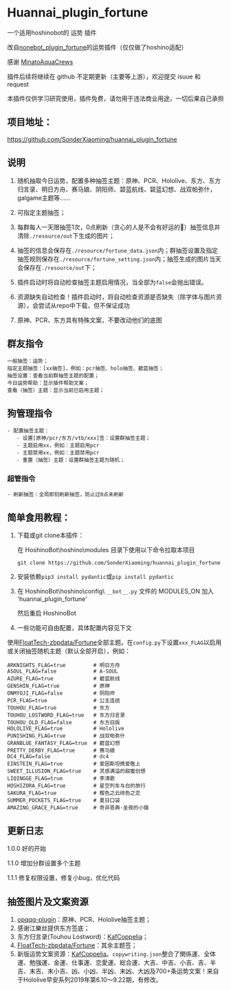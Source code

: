 # Huannai_plugin_fortune

一个适用hoshinobot的 运势 插件

改自[nonebot_plugin_fortune](https://github.com/MinatoAquaCrews/nonebot_plugin_fortune)的运势插件（仅仅做了hoshino适配）

感谢 [MinatoAquaCrews](https://github.com/MinatoAquaCrews)

插件后续将继续在 github 不定期更新（主要等上游），欢迎提交 isuue 和 request

本插件仅供学习研究使用，插件免费，请勿用于违法商业用途，一切后果自己承担

## 项目地址：

https://github.com/SonderXiaoming/huannai_plugin_fortune

## 说明

1. 随机抽取今日运势，配置多种抽签主题：原神、PCR、Hololive、东方、东方归言录、明日方舟、赛马娘、阴阳师、碧蓝航线、碧蓝幻想、战双帕弥什，galgame主题等……

2. 可指定主题抽签；

3. 每群每人一天限抽签1次，0点刷新（贪心的人是不会有好运的🤗）抽签信息并清除`./resource/out`下生成的图片；

4. 抽签的信息会保存在`./resource/fortune_data.json`内；群抽签设置及指定抽签规则保存在`./resource/fortune_setting.json`内；抽签生成的图片当天会保存在`./resource/out`下；

5. 插件启动时将自动检查抽签主题启用情况，当全部为`false`会抛出错误。
6. 资源缺失自动检查！插件启动时，将自动检查资源是否缺失（除字体与图片资源），会尝试从repo中下载，但不保证成功
7.  原神、PCR、东方具有特殊文案，不要改动他们的底图

## 群友指令

```
一般抽签：运势；
指定主题抽签：[xx抽签]，例如：pcr抽签、holo抽签、碧蓝抽签；
抽签设置：查看当前群抽签主题的配置；
今日运势帮助：显示插件帮助文案；
查看（抽签）主题：显示当前已启用主题；
```

## 狗管理指令

```
- 配置抽签主题：
   - 设置[原神/pcr/东方/vtb/xxx]签：设置群抽签主题；
   - 主题启用xx，例如：主题启用pcr
   - 主题禁用xx，例如：主题禁用pcr
   - 重置（抽签）主题：设置群抽签主题为随机；
```

### 超管指令

```
- 刷新抽签：全局即刻刷新抽签，防止过0点未刷新
```

## 简单食用教程：

1. 下载或git clone本插件：

   在 HoshinoBot\hoshino\modules 目录下使用以下命令拉取本项目

   ```
   git clone https://github.com/SonderXiaoming/huannai_plugin_fortune
   ```
2. 安装依赖`pip3 install pydantic`或`pip install pydantic`

3. 在 HoshinoBot\hoshino\config\ `__bot__.py` 文件的 MODULES_ON 加入 'huannai_plugin_fortune'

   然后重启 HoshinoBot

4. 一些功能可自由配置，具体配置内容见下文

使用[FloatTech-zbpdata/Fortune](https://github.com/FloatTech/zbpdata)全部主题。在`config.py`下设置`xxx_FLAG`以启用或关闭抽签随机主题（默认全部开启），例如：

```
ARKNIGHTS_FLAG=true         # 明日方舟
ASOUL_FLAG=false            # A-SOUL
AZURE_FLAG=true             # 碧蓝航线
GENSHIN_FLAG=true           # 原神
ONMYOJI_FLAG=false          # 阴阳师
PCR_FLAG=true               # 公主连结
TOUHOU_FLAG=true            # 东方
TOUHOU_LOSTWORD_FLAG=true   # 东方归言录
TOUHOU_OLD_FLAG=false       # 东方旧版
HOLOLIVE_FLAG=true          # Hololive
PUNISHING_FLAG=true         # 战双帕弥什
GRANBLUE_FANTASY_FLAG=true  # 碧蓝幻想
PRETTY_DERBY_FLAG=true      # 赛马娘
DC4_FLAG=false              # dc4
EINSTEIN_FLAG=true          # 爱因斯坦携爱敬上
SWEET_ILLUSION_FLAG=true    # 灵感满溢的甜蜜创想
LIQINGGE_FLAG=true          # 李清歌
HOSHIZORA_FLAG=true         # 星空列车与白的旅行
SAKURA_FLAG=true            # 樱色之云绯色之恋
SUMMER_POCKETS_FLAG=true    # 夏日口袋
AMAZING_GRACE_FLAG=true     # 奇异恩典·圣夜的小镇
```

## 更新日志

1.0.0 好的开始

1.1.0 增加分群设置多个主题

1.1.1 修复权限设置，修复小bug，优化代码

## 抽签图片及文案资源

1. [opqqq-plugin](https://github.com/opq-osc/opqqq-plugin)：原神、PCR、Hololive抽签主题；
2. 感谢江樂丝提供东方签底；
3. 东方归言录(Touhou Lostword)：[KafCoppelia](https://github.com/KafCoppelia)；
4. [FloatTech-zbpdata/Fortune](https://github.com/FloatTech/zbpdata)：其余主题签；
5. 新版运势文案资源：[KafCoppelia](https://github.com/KafCoppelia)。`copywriting.json`整合了関係運、全体運、勉強運、金運、仕事運、恋愛運、総合運、大吉、中吉、小吉、吉、半吉、末吉、末小吉、凶、小凶、半凶、末凶、大凶及700+条运势文案！来自于Hololive早安系列2019年第6.10～9.22期，有修改。
